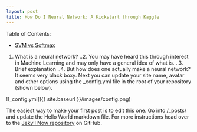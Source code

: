 ```yaml
---
layout: post
title: How Do I Neural Network: A Kickstart through Kaggle
---
```

Table of Contents:
- [SVM vs Softmax](#svmvssoftmax)
1. What is a neural network?
..2. You may have heard this through interest in Machine Learning and may only have a general idea of what is.
..3. Brief explanation
..4. But how does one actually make a neural network? It seems very black boxy.
Next you can update your site name, avatar and other options using the _config.yml file in the root of your repository (shown below).

![_config.yml]({{ site.baseurl }}/images/config.png)

The easiest way to make your first post is to edit this one. Go into /_posts/ and update the Hello World markdown file. For more instructions head over to the [Jekyll Now repository](https://github.com/barryclark/jekyll-now) on GitHub.

<a name='svmvssoftmax'></a>

